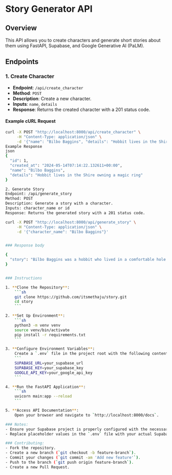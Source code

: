 # Story Generator API

## Overview
This API allows you to create characters and generate short stories about them using FastAPI, Supabase, and Google Generative AI (PaLM).

## Endpoints

### 1. Create Character
- **Endpoint**: `/api/create_character`
- **Method**: `POST`
- **Description**: Create a new character.
- **Inputs**: `name`, `details`
- **Response**: Returns the created character with a 201 status code.

#### Example cURL Request
```sh
curl -X POST "http://localhost:8000/api/create_character" \
     -H "Content-Type: application/json" \
     -d '{"name": "Bilbo Baggins", "details": "Hobbit lives in the Shire owning a magic ring"}'
Example Response
json
{
  "id": 1,
  "created_at": "2024-05-14T07:14:22.132611+00:00",
  "name": "Bilbo Baggins",
  "details": "Hobbit lives in the Shire owning a magic ring"
}

2. Generate Story
Endpoint: /api/generate_story
Method: POST
Description: Generate a story with a character.
Inputs: character_name or id
Response: Returns the generated story with a 201 status code.

curl -X POST "http://localhost:8000/api/generate_story" \
     -H "Content-Type: application/json" \
     -d '{"character_name": "Bilbo Baggins"}'


### Response body

{
  "story": "Bilbo Baggins was a hobbit who lived in a comfortable hole in the Shire. He was content with his life until he was unexpectedly invited by the wizard Gandalf to join a group of dwarves on an adventure to reclaim their lost kingdom from Smaug the dragon. Bilbo reluctantly agreed and found himself on an epic journey that changed his life forever."
}


### Instructions

1. **Clone the Repository**:
    ```sh
    git clone https://github.com/itsmethaju/story.git
    cd story
    ```

2. **Set Up Environment**:
    ```sh
    python3 -m venv venv
    source venv/bin/activate
    pip install -r requirements.txt
    ```

3. **Configure Environment Variables**:
    Create a `.env` file in the project root with the following content:
    ```
    SUPABASE_URL=your_supabase_url
    SUPABASE_KEY=your_supabase_key
    GOOGLE_API_KEY=your_google_api_key
    ```

4. **Run the FastAPI Application**:
    ```sh
    uvicorn main:app --reload
    ```

5. **Access API Documentation**:
    Open your browser and navigate to `http://localhost:8000/docs`.

### Notes:
- Ensure your Supabase project is properly configured with the necessary tables and permissions.
- Replace placeholder values in the `.env` file with your actual Supabase and Google API keys.

### Contributing:
- Fork the repository.
- Create a new branch (`git checkout -b feature-branch`).
- Commit your changes (`git commit -am 'Add new feature'`).
- Push to the branch (`git push origin feature-branch`).
- Create a new Pull Request.
